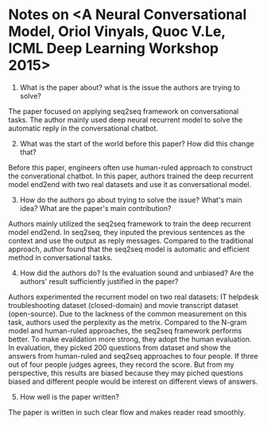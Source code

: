 # Notes on <A Neural Conversational Model, Oriol Vinyals, Quoc V.Le, ICML Deep Learning Workshop 2015>

1. What is the paper about? what is the issue the authors are trying to solve?

The paper focused on applying seq2seq framework on conversational tasks. The author mainly used deep neural recurrent model to solve the automatic reply in the conversational chatbot. 

2. What was the start of the world before this paper? How did this change that?

Before this paper, engineers often use human-ruled approach to construct the converational chatbot. In this paper, authors trained the deep recurrent model end2end with two real datasets and use it as conversational model.

3. How do the authors go about trying to solve the issue? What's main idea? What are the paper's main contribution?

Authors mainly utilized the seq2seq framework to train the deep recurrent model end2end. In seq2seq, they inputed the previous sentences as the context and use the output as reply messages. Compared to the traditional approach, author found that the seq2seq model is automatic and efficient method in conversational tasks.

4. How did the authors do? Is the evaluation sound and unbiased? Are the authors' result sufficiently justified in the paper?

Authors experimented the recurrent model on two real datasets: IT helpdesk troubleshooting dataset (closed-domain) and movie transcript dataset (open-source). Due to the lackness of the common measurement on this task, authors used the perplexity as the metrix. Compared to the N-gram model and human-ruled approaches, the seq2seq framework performs better. To make evaildation more strong, they adopt the human evaluation. In evaluation, they picked 200 questions from dataset and show the answers from human-ruled and seq2seq approaches to four people. If three out of four people judges agrees, they record the score. But from my perspective, this results are biased because they may piched questions biased and different people would be interest on different views of answers.

5. How well is the paper written?

The paper is written in such clear flow and makes reader read smoothly.